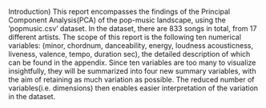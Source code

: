 Introduction)
This report encompasses the findings of the Principal Component Analysis(PCA) of the pop-music
landscape, using the ’popmusic.csv’ dataset.
In the dataset, there are 833 songs in total, from 17 different artists. The scope of this report is the
following ten numerical variables: (minor, chordnum, danceability, energy, loudness acousticness,
liveness, valence, tempo, duration sec), the detailed description of which can be found in the
appendix.
Since ten variables are too many to visualize insightfully, they will be summarized into four
new summary variables, with the aim of retaining as much variation as possible. The reduced
number of variables(i.e. dimensions) then enables easier interpretation of the variation in the
dataset.
